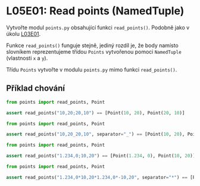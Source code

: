 # L05E01: Read points (NamedTuple)
Vytvořte modul `points.py` obsahující funkci `read_points()`. Podobně jako v úkolu [L03E01](https://github.com/kmi-jp/template-L03E01).

Funkce `read_points()` funguje stejně, jediný rozdíl je, že body namísto slovníkem reprezentujeme třídou `Points` vytvořenou pomoci `NamedTuple` (vlastnosti `x` a `y`).

Třídu `Points` vytvořte v modulu `points.py` mimo funkci `read_points()`.

## Příklad chování
```python
from points import read_points, Point

assert read_points("10,20;20,10") == [Point(10, 20), Point(20, 10)]
```

```python
from points import read_points, Point

assert read_points("10,20_20,10", separator="_") == [Point(10, 20), Point(20, 10)]
```

```python
from points import read_points, Point

assert read_points("1.234,0;10,20") == [Point(1.234, 0), Point(10, 20)]
```

```python
from points import read_points, Point

assert read_points("1.234,0*10,20*1.234,0*-10,20", separator="*") == [Point(1.234, 0), Point(10, 20), Point(1.234, 0), Point(-10, 20)]
```